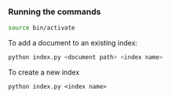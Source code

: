 ### Running the commands

```bash
source bin/activate
```

To add a document to an existing index:
```bash
python index.py <document path> <index name>
```

To create a new index
```shell script
python index.py <index name>
```